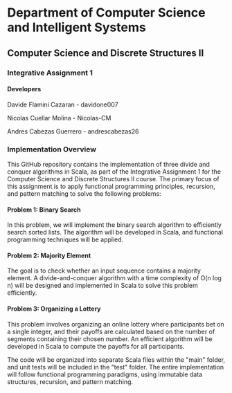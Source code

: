 
# Department of Computer Science and Intelligent Systems
## Computer Science and Discrete Structures II
### Integrative Assignment 1

#### Developers

Davide Flamini Cazaran - davidone007

Nicolas Cuellar Molina - Nicolas-CM 

Andres Cabezas Guerrero -  andrescabezas26


### Implementation Overview

This GitHub repository contains the implementation of three divide and conquer algorithms in Scala, as part of the Integrative Assignment 1 for the Computer Science and Discrete Structures II course. The primary focus of this assignment is to apply functional programming principles, recursion, and pattern matching to solve the following problems:

#### Problem 1: Binary Search
In this problem, we will implement the binary search algorithm to efficiently search sorted lists. The algorithm will be developed in Scala, and functional programming techniques will be applied.

#### Problem 2: Majority Element
The goal is to check whether an input sequence contains a majority element. A divide-and-conquer algorithm with a time complexity of O(n log n) will be designed and implemented in Scala to solve this problem efficiently.

#### Problem 3: Organizing a Lottery
This problem involves organizing an online lottery where participants bet on a single integer, and their payoffs are calculated based on the number of segments containing their chosen number. An efficient algorithm will be developed in Scala to compute the payoffs for all participants.

The code will be organized into separate Scala files within the "main" folder, and unit tests will be included in the "test" folder. The entire implementation will follow functional programming paradigms, using immutable data structures, recursion, and pattern matching.

